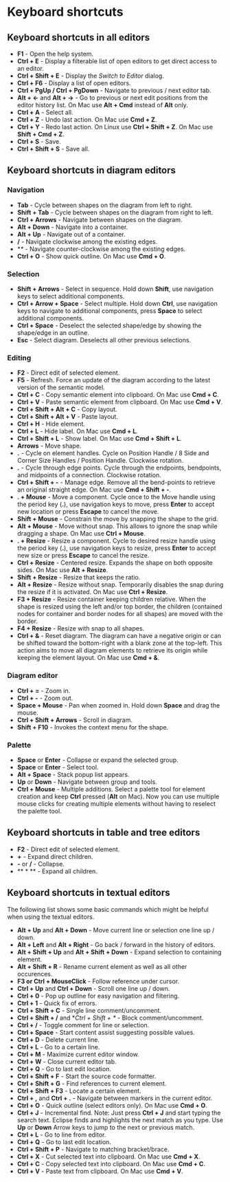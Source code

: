 # Keyboard shortcuts

## Keyboard shortcuts in all editors

* **F1** - Open the help system.
* **Ctrl + E** - Display a filterable list of open editors to get direct access to an editor.
* **Ctrl + Shift + E** - Display the *Switch to Editor* dialog.
* **Ctrl + F6** - Display a list of open editors.  
* **Ctrl + PgUp / Ctrl + PgDown** - Navigate to previous / next editor tab.
* **Alt + ←** and **Alt + →** - Go to previous or next edit positions from the editor history list. On Mac use **Alt + Cmd** instead of **Alt** only.
* **Ctrl + A** - Select all.
* **Ctrl + Z** - Undo last action. On Mac use **Cmd + Z**.
* **Ctrl + Y** - Redo last action. On Linux use **Ctrl + Shift + Z**. On Mac use **Shift + Cmd + Z**.
* **Ctrl + S** - Save.
* **Ctrl + Shift + S** - Save all.

## Keyboard shortcuts in diagram editors

### Navigation

* **Tab** - Cycle between shapes on the diagram from left to right.
* **Shift + Tab** - Cycle between shapes on the diagram from right to left.
* **Ctrl + Arrows** - Navigate between shapes on the diagram.
* **Alt + Down** - Navigate into a container.
* **Alt + Up** - Navigate out of a container.
* **/** - Navigate clockwise among the existing edges.
* **\** - Navigate counter-clockwise among the existing edges.
* **Ctrl + O** - Show quick outline. On Mac use **Cmd + O**.

### Selection

* **Shift + Arrows** - Select in sequence. Hold down **Shift**, use navigation keys to select additional components.
* **Ctrl + Arrow + Space** - Select multiple. Hold down **Ctrl**, use navigation keys to navigate to additional components, press **Space** to select additional components.
* **Ctrl + Space** - Deselect the selected shape/edge by showing the shape/edge in an outline.
* **Esc** - Select diagram. Deselects all other previous selections.

### Editing

* **F2** - Direct edit of selected element.
* **F5** - Refresh. Force an update of the diagram according to the latest version of the semantic model.
* **Ctrl + C** - Copy semantic element into clipboard. On Mac use **Cmd + C**.
* **Ctrl + V** - Paste semantic element from clipboard. On Mac use **Cmd + V**.
* **Ctrl + Shift + Alt + C** - Copy layout.
* **Ctrl + Shift + Alt + V** - Paste layout.
* **Ctrl + H** - Hide element.
* **Ctrl + L** - Hide label. On Mac use **Cmd + L**.
* **Ctrl + Shift + L** - Show label. On Mac use **Cmd + Shift + L**.
* **Arrows** - Move shape.
* **.** - Cycle on element handles. Cycle on Position Handle / 8 Side and Corner Size Handles / Position Handle. Clockwise rotation.
* **.** - Cycle through edge points. Cycle through the endpoints, bendpoints, and midpoints of a connection. Clockwise rotation.
* **Ctrl + Shift + -** - Manage edge. Remove all the bend-points to retrieve an original straight edge. On Mac use **Cmd + Shift + -**.
* **. + Mouse** - Move a component. Cycle once to the Move handle using the period key (**.**), use navigation keys to move, press **Enter** to accept new location or press **Escape** to cancel the move.
* **Shift + Mouse** - Constrain the move by snapping the shape to the grid.
* **Alt + Mouse** - Move without snap. This allows to ignore the snap while dragging a shape. On Mac use **Ctrl + Mouse**.
* **. + Resize** - Resize a component. Cycle to desired resize handle using the period key (**.**), use navigation keys to resize, press **Enter** to accept new size or press **Escape** to cancel the resize.
* **Ctrl + Resize** - Centered resize. Expands the shape on both opposite sides. On Mac use **Alt + Resize**.
* **Shift + Resize** - Resize that keeps the ratio.
* **Alt + Resize** - Resize without snap. Temporarily disables the snap during the resize if it is activated. On Mac use **Ctrl + Resize**.
* **F3 + Resize** - Resize container keeping children relative. When the shape is resized using the left and/or top border, the children (contained nodes for container and border nodes for all shapes) are moved with the border.
* **F4 + Resize** - Resize with snap to all shapes.
* **Ctrl + &** - Reset diagram. The diagram can have a negative origin or can be shifted toward the bottom-right with a blank zone at the top-left. This action aims to move all diagram elements to retrieve its origin while keeping the element layout. On Mac use **Cmd + &**.

### Diagram editor

* **Ctrl + =** - Zoom in.
* **Ctrl + -** - Zoom out.
* **Space + Mouse** - Pan when zoomed in. Hold down **Space** and drag the mouse.
* **Ctrl + Shift + Arrows** - Scroll in diagram.
* **Shift + F10** - Invokes the context menu for the shape.

### Palette

* **Space** or **Enter** - Collapse or expand the selected group.
* **Space** or **Enter** - Select tool.
* **Alt + Space** - Stack popup list appears.
* **Up** or **Down** - Navigate between group and tools.
* **Ctrl + Mouse** - Multiple additions. Select a palette tool for element creation and keep **Ctrl** pressed (**Alt** on Mac). Now you can use multiple mouse clicks for creating multiple elements without having to reselect the palette tool.

## Keyboard shortcuts in table and tree editors

* **F2** - Direct edit of selected element.
* **+** - Expand direct children.
* **-** or **/** - Collapse.
* ** * ** - Expand all children.

## Keyboard shortcuts in textual editors

The following list shows some basic commands which might be helpful when using the textual editors.

* **Alt + Up** and **Alt + Down** - Move current line or selection one line up / down.
* **Alt + Left** and **Alt + Right** - Go back / forward in the history of editors.
* **Alt + Shift + Up** and **Alt + Shift + Down** - Expand selection to containing element.
* **Alt + Shift + R** - Rename current element as well as all other occurences.
* **F3 or Ctrl + MouseClick** - Follow reference under cursor.
* **Ctrl + Up** and **Ctrl + Down** - Scroll one line up / down.
* **Ctrl + 0** - Pop up outline for easy navigation and filtering.
* **Ctrl + 1** - Quick fix of errors.
* **Ctrl + Shift + C** - Single line comment/uncomment.
* **Ctrl + Shift + /** and **Ctrl + Shift + \** - Block comment/uncomment.
* **Ctrl + /** - Toggle comment for line or selection.
* **Ctrl + Space** - Start content assist suggesting possible values.
* **Ctrl + D** - Delete current line.
* **Ctrl + L** - Go to a certain line.
* **Ctrl + M** - Maximize current editor window.
* **Ctrl + W** - Close current editor tab.
* **Ctrl + Q** - Go to last edit location.
* **Ctrl + Shift + F** - Start the source code formatter.
* **Ctrl + Shift + G** - Find references to current element.
* **Ctrl + Shift + F3** - Locate a certain element.
* **Ctrl + ,** and **Ctrl + .** - Navigate between markers in the current editor.
* **Ctrl + O** - Quick outline (select editors only). On Mac use **Cmd + O**.
* **Ctrl + J** - Incremental find. Note: Just press **Ctrl + J** and start typing the search text. Eclipse finds and highlights the next match as you type. Use **Up** or **Down** Arrow keys to jump to the next or previous match.
* **Ctrl + L** - Go to line from editor.
* **Ctrl + Q** - Go to last edit location.
* **Ctrl + Shift + P** - Navigate to matching bracket/brace.
* **Ctrl + X** - Cut selected text into clipboard. On Mac use **Cmd + X**.
* **Ctrl + C** - Copy selected text into clipboard. On Mac use **Cmd + C**.
* **Ctrl + V** - Paste text from clipboard. On Mac use **Cmd + V**.
